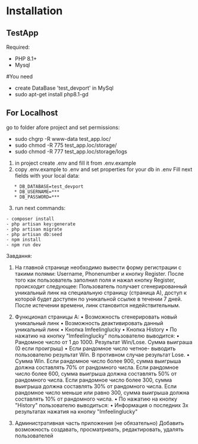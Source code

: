 
# Installation

## TestApp

Required:
- PHP 8.1+
- Mysql

#You need
- create DataBase 'test_devport' in MySql
- sudo apt-get install php8.1-gd

## For Localhost

go to folder afore project and set permissions:
- sudo chgrp -R www-data test_app.loc/
- sudo chmod -R 775 test_app.loc/storage/
- sudo chmod -R 777 test_app.loc/storage/logs

1) in project create .env and fill it from .env.example
2) copy .env.example to .env and set properties for your db
   in .env Fill next fields with your local data:
```
   * DB_DATABASE=test_devport
   * DB_USERNAME=***
   * DB_PASSWORD=***
```
3) run next commands:
```
- composer install
- php artisan key:generate
- php artisan migrate
- php artisan db:seed
- npm install
- npm run dev
```


Завдання:

1) На главной странице необходимо вывести форму регистрации с такими полями: Username, Phonenumber и кнопку Register.
   После того как пользователь заполнил поля и нажал кнопку Register, происходит следующее: Пользователь получает сгенерированный уникальный линк на специальную страницу (страница А), доступ к которой будет доступен по уникальной ссылке в течении 7 дней. После истечении времени, линк становится недействительным.
2) Функционал страницы А:
   • Возможность сгенерировать новый уникальный линк
   • Возможность деактивировать данный уникальный линк
   • Кнопка Imfeelinglucky
   • Кнопка History
   • По нажатию на кнопку "Imfeelinglucky" пользователю выводится:
   • Рандомное число от 1 до 1000. Результат Win/Lose. Сумма выиграша (0 если проигрыш)
   • Если рандомное число четное- выводить пользователю результат Win. В противном случае результат Lose.
   • Сумма Win. Если рандомное число более 900, сумма выигрыша должна составлять 70% от рандомного числа. Если рандомное число более 600, сумма выигрыша должна составлять 50% от рандомного числа. Если рандомное число более 300, сумма выигрыша должна составлять 30% от рандомного числа. Если рандомное число меньше или равно 300, сумма выигрыша должна составлять 10% от рандомного числа.
   • По нажатию на кнопку "History" пользователю выводиться:
   • Информация о последних 3х результатах нажатия на кнопку "Imfeelinglucky"

3) Административная часть приложения (не обязательно)
   Добавить возможность создавать, просматривать, редактировать, удалять пользователей
